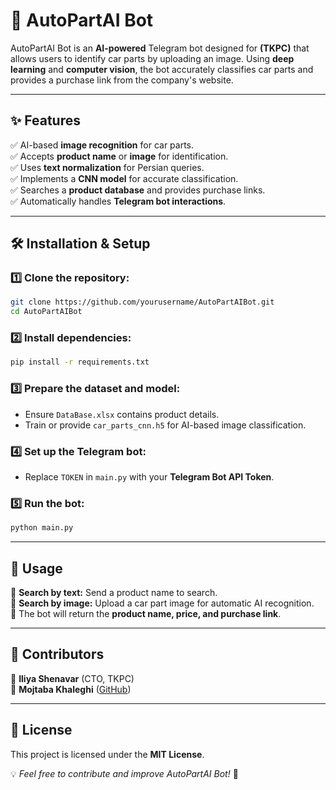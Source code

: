 # 🚀 AutoPartAI Bot

AutoPartAI Bot is an **AI-powered** Telegram bot designed for **(TKPC)** that allows users to identify car parts by uploading an image. Using **deep learning** and **computer vision**, the bot accurately classifies car parts and provides a purchase link from the company's website.

---

## ✨ Features
✅ AI-based **image recognition** for car parts.  
✅ Accepts **product name** or **image** for identification.  
✅ Uses **text normalization** for Persian queries.  
✅ Implements a **CNN model** for accurate classification.  
✅ Searches a **product database** and provides purchase links.  
✅ Automatically handles **Telegram bot interactions**.  

---

## 🛠 Installation & Setup
### 1️⃣ Clone the repository:
```sh
git clone https://github.com/yourusername/AutoPartAIBot.git
cd AutoPartAIBot
```
### 2️⃣ Install dependencies:
```sh
pip install -r requirements.txt
```
### 3️⃣ Prepare the dataset and model:
- Ensure `DataBase.xlsx` contains product details.
- Train or provide `car_parts_cnn.h5` for AI-based image classification.
### 4️⃣ Set up the Telegram bot:
- Replace `TOKEN` in `main.py` with your **Telegram Bot API Token**.
### 5️⃣ Run the bot:
```sh
python main.py
```

---

## 🎯 Usage
📌 **Search by text:** Send a product name to search.  
📌 **Search by image:** Upload a car part image for automatic AI recognition.  
📌 The bot will return the **product name, price, and purchase link**.  

---

## 👥 Contributors
🔹 **Iliya Shenavar** (CTO, TKPC)  
🔹 **Mojtaba Khaleghi** ([GitHub](https://github.com/mojtabaKhaleghi12))  

---

## 📜 License
This project is licensed under the **MIT License**.  

💡 *Feel free to contribute and improve AutoPartAI Bot!* 🚀

